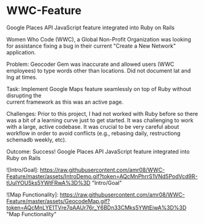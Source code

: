 # WWC-Feature
Google Places API JavaScript feature integrated into Ruby on Rails


Women Who Code (WWC), a Global Non-Profit Organization was looking for assistance fixing a bug in their current "Create a New Network" application.		 

Problem:  	Geocoder Gem was inaccurate and allowed users (WWC employees) to type 
            words other than locations.  Did not document lat and lng at times.

Task:       Implement Google Maps feature seamlessly on top of Ruby without disrupting the      	
            current framework as this was an active page.

Challenges: Prior to this project, I had not worked with Ruby before so there was a bit of a learning curve just to get started.  It was 
			challenging to work with a large, active codebase. It was crucial to be very careful about workflow in order to avoid conflicts (e.g., rebasing daily, restructiong schemadb weekly, etc).

Outcome: 	Success! Google Places API JavaScript feature integrated into Ruby on Rails


![Intro/Goal]: https://raw.githubusercontent.com/amr08/WWC-Feature/master/assets/IntroDemo.gif?token=AQcMnPhrrS1VNd5PodVcd9R-tUuIYOU5ks5YWtFRwA%3D%3D "Intro/Goal"

![Map Functionality]: https://raw.githubusercontent.com/amr08/WWC-Feature/master/assets/GeocodeMap.gif?token=AQcMnLYE1TVre7qAAUr76r_Y6BDn33CMks5YWtEiwA%3D%3D "Map Functionality"


